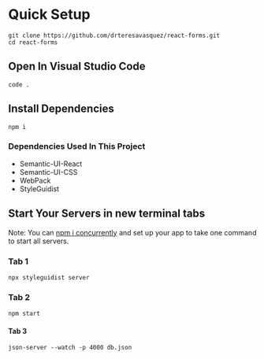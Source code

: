 # Quick Setup
```
git clone https://github.com/drteresavasquez/react-forms.git
cd react-forms
```
## Open In Visual Studio Code
```
code .
```
## Install Dependencies
```
npm i
```
### Dependencies Used In This Project
- Semantic-UI-React
- Semantic-UI-CSS
- WebPack
- StyleGuidist

## Start Your Servers in new terminal tabs
Note: You can [npm i concurrently](https://www.npmjs.com/package/concurrently) and set up your app to take one command to start all servers.
### Tab 1
```
npx styleguidist server
```
### Tab 2
```
npm start
```
#### Tab 3
```
json-server --watch -p 4000 db.json
```
